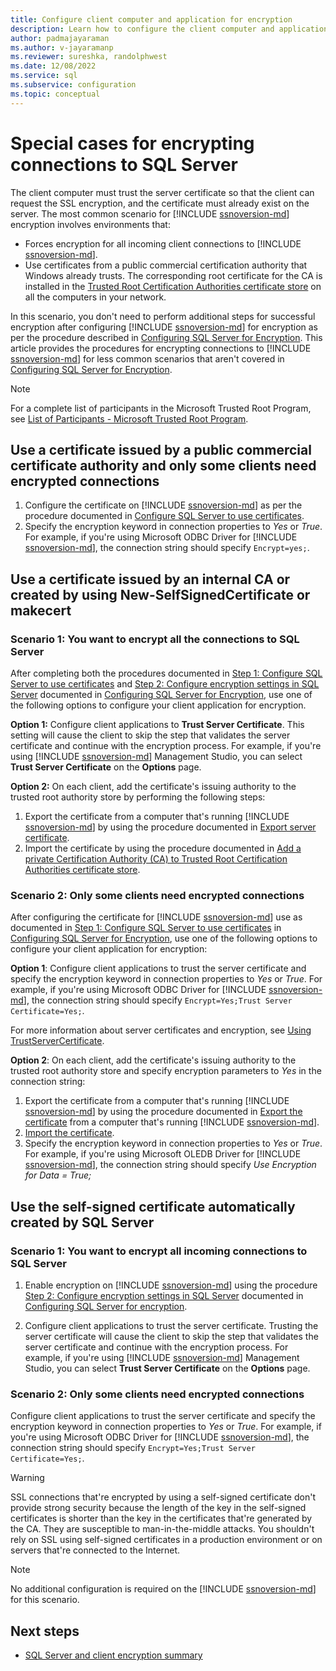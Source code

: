 ```yaml
---
title: Configure client computer and application for encryption
description: Learn how to configure the client computer and application for encryption using self-signed certificates and a certificate automatically by SQL Server.
author: padmajayaraman
ms.author: v-jayaramanp
ms.reviewer: sureshka, randolphwest
ms.date: 12/08/2022
ms.service: sql
ms.subservice: configuration
ms.topic: conceptual
---
```


# Special cases for encrypting connections to SQL Server

The client computer must trust the server certificate so that the client can request the SSL encryption, and the certificate must already exist on the server. The most common scenario for [!INCLUDE [ssnoversion-md](../../includes/ssnoversion-md.md)] encryption involves environments that:

- Forces encryption for all incoming client connections to [!INCLUDE [ssnoversion-md](../../includes/ssnoversion-md.md)].
- Use certificates from a public commercial certification authority that Windows already trusts. The corresponding root certificate for the CA is installed in the [Trusted Root Certification Authorities certificate store](/windows-hardware/drivers/install/trusted-root-certification-authorities-certificate-store) on all the computers in your network.

In this scenario, you don't need to perform additional steps for successful encryption after configuring [!INCLUDE [ssnoversion-md](../../includes/ssnoversion-md.md)] for encryption as per the procedure described in [Configuring SQL Server for Encryption](configure-sql-server-encryption.md).
This article provides the procedures for encrypting connections to [!INCLUDE [ssnoversion-md](../../includes/ssnoversion-md.md)] for less common scenarios that aren't covered in [Configuring SQL Server for Encryption](configure-sql-server-encryption.md).

> [!NOTE]  
> For a complete list of participants in the Microsoft Trusted Root Program, see [List of Participants - Microsoft Trusted Root Program](/security/trusted-root/participants-list).

## Use a certificate issued by a public commercial certificate authority and only some clients need encrypted connections

1. Configure the certificate on [!INCLUDE [ssnoversion-md](../../includes/ssnoversion-md.md)] as per the procedure documented in [Configure SQL Server to use certificates](configure-sql-server-encryption.md#step-1-configure-sql-server-to-use-certificates).
1. Specify the encryption keyword in connection properties to *Yes* or *True*. For example, if you're using Microsoft ODBC Driver for [!INCLUDE [ssnoversion-md](../../includes/ssnoversion-md.md)], the connection string should specify `Encrypt=yes;`.

## Use a certificate issued by an internal CA or created by using New-SelfSignedCertificate or makecert

### Scenario 1: You want to encrypt all the connections to SQL Server

After completing both the procedures documented in [Step 1: Configure SQL Server to use certificates](configure-sql-server-encryption.md#step-1-configure-sql-server-to-use-certificates) and [Step 2: Configure encryption settings in SQL Server](configure-sql-server-encryption.md#step-2-configure-encryption-settings-in-sql-server) documented in [Configuring SQL Server for Encryption](configure-sql-server-encryption.md), use one of the following options to configure your client application for encryption.

<a id="scenario1option1"></a>**Option 1:** Configure client applications to **Trust Server Certificate**. This setting will cause the client to skip the step that validates the server certificate and continue with the encryption process. For example, if you're using [!INCLUDE [ssnoversion-md](../../includes/ssnoversion-md.md)] Management Studio, you can select **Trust Server Certificate** on the **Options** page.

<a id="scenario1option2"></a>**Option 2:** On each client, add the certificate's issuing authority to the trusted root authority store by performing the following steps:

1. Export the certificate from a computer that's running [!INCLUDE [ssnoversion-md](../../includes/ssnoversion-md.md)] by using the procedure documented in [Export server certificate](certificate-procedures.md#export-server-certificates).
1. Import the certificate by using the procedure documented in [Add a private Certification Authority (CA) to Trusted Root Certification Authorities certificate store](certificate-procedures.md).

### Scenario 2: Only some clients need encrypted connections

After configuring the certificate for [!INCLUDE [ssnoversion-md](../../includes/ssnoversion-md.md)] use as documented in [Step 1: Configure SQL Server to use certificates](configure-sql-server-encryption.md#step-1-configure-sql-server-to-use-certificates) in [Configuring SQL Server for Encryption](configure-sql-server-encryption.md), use one of the following options to configure your client application for encryption:

<a id="scenario2option1"></a>**Option 1**: Configure client applications to trust the server certificate and specify the encryption keyword in connection properties to *Yes* or *True*. For example, if you're using Microsoft ODBC Driver for [!INCLUDE [ssnoversion-md](../../includes/ssnoversion-md.md)], the connection string should specify `Encrypt=Yes;Trust Server Certificate=Yes;`.

For more information about server certificates and encryption, see [Using TrustServerCertificate](/dotnet/framework/data/adonet/connection-string-syntax).

<a id="scenario2option2"></a>**Option 2**: On each client, add the certificate's issuing authority to the trusted root authority store and specify encryption parameters to *Yes* in the connection string:

1. Export the certificate from a computer that's running [!INCLUDE [ssnoversion-md](../../includes/ssnoversion-md.md)] by using the procedure documented in [Export the certificate](certificate-procedures.md#export-server-certificates) from a computer that's running [!INCLUDE [ssnoversion-md](../../includes/ssnoversion-md.md)].
1. [Import the certificate](certificate-procedures.md#add-a-private-certification-authority-ca-to-the-trusted-root-certification-authorities-certificate-store).
1. Specify the encryption keyword in connection properties to *Yes* or *True*. For example, if you're using Microsoft OLEDB Driver for [!INCLUDE [ssnoversion-md](../../includes/ssnoversion-md.md)], the connection string should specify *Use Encryption for Data = True;*

## Use the self-signed certificate automatically created by SQL Server

### Scenario 1: You want to encrypt all incoming connections to SQL Server

1. Enable encryption on [!INCLUDE [ssnoversion-md](../../includes/ssnoversion-md.md)] using the procedure [Step 2: Configure encryption settings in SQL Server](configure-sql-server-encryption.md#step-2-configure-encryption-settings-in-sql-server) documented in [Configuring SQL Server for encryption](configure-sql-server-encryption.md).

1. Configure client applications to trust the server certificate. Trusting the server certificate will cause the client to skip the step that validates the server certificate and continue with the encryption process. For example, if you're using [!INCLUDE [ssnoversion-md](../../includes/ssnoversion-md.md)] Management Studio, you can select **Trust Server Certificate** on the **Options** page.

### Scenario 2: Only some clients need encrypted connections

Configure client applications to trust the server certificate and specify the encryption keyword in connection properties to *Yes* or *True*. For example, if you're using Microsoft ODBC Driver for [!INCLUDE [ssnoversion-md](../../includes/ssnoversion-md.md)], the connection string should specify `Encrypt=Yes;Trust Server Certificate=Yes;`.

> [!WARNING]  
> SSL connections that're encrypted by using a self-signed certificate don't provide strong security because the length of the key in the self-signed certificates is shorter than the key in the certificates that're generated by the CA. They are susceptible to man-in-the-middle attacks. You shouldn't rely on SSL using self-signed certificates in a production environment or on servers that're connected to the Internet.

> [!NOTE]  
> No additional configuration is required on the [!INCLUDE [ssnoversion-md](../../includes/ssnoversion-md.md)] for this scenario.

## Next steps

- [SQL Server and client encryption summary](sql-server-and-client-encryption-summary.md)
